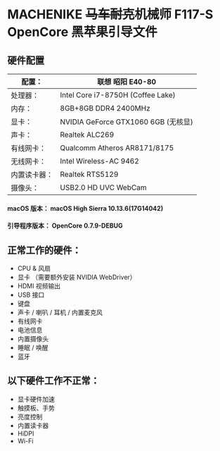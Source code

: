 # MACHENIKE ~~马车耐克~~机械师 F117-S OpenCore 黑苹果引导文件

## 硬件配置

| 配置：       | 联想 昭阳 E40-80                                      |
| ------------ | ----------------------------------------------------- |
| 处理器：     | Intel Core i7-8750H (Coffee Lake)                       |
| 内存：       | 8GB+8GB DDR4 2400MHz                                  |
| 显卡：       | NVIDIA GeForce GTX1060 6GB (无核显)                     |
| 声卡：       | Realtek ALC269                                       |
| 有线网卡：   | Qualcomm Atheros AR8171/8175                         |
| 无线网卡：   | Intel Wireless-AC 9462                                |
| 内置读卡器： | Realtek RTS5129                                       |
| 摄像头：     | USB2.0 HD UVC WebCam                                |   


#### macOS 版本： macOS High Sierra 10.13.6(17G14042)
#### 引导程序版本： OpenCore 0.7.9-DEBUG


## 正常工作的硬件：

- CPU & 风扇
- 显卡 （需要额外安装 NVIDIA WebDriver）
- HDMI 视频输出
- USB 接口
- 键盘
- 声卡 / 喇叭 / 耳机 / 内置麦克风
- 有线网卡
- 电池信息
- 内置摄像头
- 睡眠 / 唤醒
- 蓝牙

## 以下硬件工作不正常：

- 显卡硬件加速
- 触摸板、手势
- 亮度控制
- 内置读卡器
- HiDPI
- Wi-Fi 
